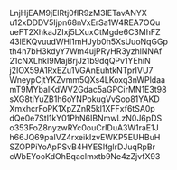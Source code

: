 LnjHjEAM9jElRtj0fIR9zM3IETavANYX
u12xDDDV5Ijpn68nVxErSa1W4REA7OQu
ueFT2XhkaJZIxj5LXuxCtMgde6C3MhFZ
43lEKQvuudWHl1mHJyb0h5XsUuoNqGGp
th4n7bH3kdyY7Wm4ujPRyHR3yzhlNNAf
21cNXLhkI9MajBrjJz1b9dqQPv1YEhiN
j2IOX59A1RxEZu1VGAnEuhtkNTprIVU7
WneypCjtYKZvmm5QXs4LKoxq3nWPldaa
mT9MYbaIKdWV2Gdac5aGPCirMN1E3t98
sXG8tiYuZB1h6oYNPokugVvSop81YAKD
XmxhcrFoPK1XpZZnR5kl1XFFxf6tSA0p
dQe0e7Stl1kY01PhN6IBNmwLzN0J6pDS
o353FoZ8nyzwRYc0ouCrIDuA3W1raE1J
h66JQ69paIVZ4rxeikIzvEWKP5EUHBuH
SZOPPiYoApPSvB4HYESIfglrDJuqRpBr
cWbEYooKdOhBqacImxtb9Ne4zZjvfX93
